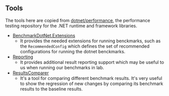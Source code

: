 ## Tools

The tools here are copied from [dotnet/performance](https://github.com/dotnet/performance),
the performance testing repository for the .NET runtime and framework libraries.

- [BenchmarkDotNet.Extensions](https://github.com/dotnet/performance/tree/main/src/harness/BenchmarkDotNet.Extensions)
  - It provides the needed extensions for running benckmarks,
    such as the `RecommendedConfig` which defines the set of recommended configurations for running the dotnet benckmarks.
- [Reporting](https://github.com/dotnet/performance/tree/main/src/tools/Reporting)
  - It provides additional result reporting support
    which may be useful to us when running our benchmarks in lab.
- [ResultsComparer](https://github.com/dotnet/performance/tree/main/src/tools/ResultsComparer)
  - It's a tool for comparing different benchmark results.
    It's very useful to show the regression of new changes by comparing its benchmark results to the baseline results.
